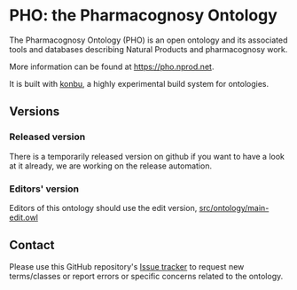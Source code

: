# PHO: the Pharmacognosy Ontology

The Pharmacognosy Ontology (PHO) is an open ontology and its associated tools and databases describing Natural Products and pharmacognosy work.

More information can be found at https://pho.nprod.net.

It is built with [konbu](https://github.com/bjonnh/konbu), a highly experimental build system for ontologies.

## Versions

### Released version

There is a temporarily released version on github if you want to have a look at it already, we are working on the release automation.

### Editors' version

Editors of this ontology should use the edit version, [src/ontology/main-edit.owl](src/ontology/main-edit.owl)

## Contact

Please use this GitHub repository's [Issue tracker](https://github.com/pharmacognosyontology/pho/issues) to request new terms/classes or report errors or specific concerns related to the ontology.
